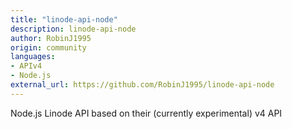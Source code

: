 ```yaml
---
title: "linode-api-node"
description: linode-api-node
author: RobinJ1995
origin: community
languages:
- APIv4
- Node.js
external_url: https://github.com/RobinJ1995/linode-api-node
---
```

Node.js Linode API based on their (currently experimental) v4 API